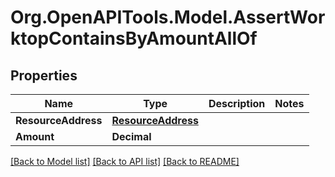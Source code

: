# Org.OpenAPITools.Model.AssertWorktopContainsByAmountAllOf

## Properties

| Name                | Type                                      | Description | Notes |
| ------------------- | ----------------------------------------- | ----------- | ----- |
| **ResourceAddress** | [**ResourceAddress**](ResourceAddress.md) |             |
| **Amount**          | **Decimal**                               |             |

[[Back to Model list]](../README.md#documentation-for-models)
[[Back to API list]](../README.md#documentation-for-api-endpoints)
[[Back to README]](../README.md)
